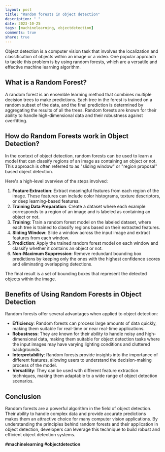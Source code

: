```yaml
---
layout: post
title: "Random forests in object detection"
description: " "
date: 2023-10-25
tags: [machinelearning, objectdetection]
comments: true
share: true
---
```


Object detection is a computer vision task that involves the localization and classification of objects within an image or a video. One popular approach to tackle this problem is by using random forests, which are a versatile and effective machine learning algorithm.

## What is a Random Forest?

A random forest is an ensemble learning method that combines multiple decision trees to make predictions. Each tree in the forest is trained on a random subset of the data, and the final prediction is determined by aggregating the results of all the trees. Random forests are known for their ability to handle high-dimensional data and their robustness against overfitting.

## How do Random Forests work in Object Detection?

In the context of object detection, random forests can be used to learn a model that can classify regions of an image as containing an object or not. This approach is often referred to as "sliding window" or "region proposal" based object detection.

Here's a high-level overview of the steps involved:

1. **Feature Extraction**: Extract meaningful features from each region of the image. These features can include color histograms, texture descriptors, or deep learning-based features.
2. **Training Data Preparation**: Create a dataset where each example corresponds to a region of an image and is labeled as containing an object or not.
3. **Training**: Train a random forest model on the labeled dataset, where each tree is trained to classify regions based on their extracted features.
4. **Sliding Window**: Slide a window across the input image and extract features from each window.
5. **Prediction**: Apply the trained random forest model on each window and classify whether it contains an object or not.
6. **Non-Maximum Suppression**: Remove redundant bounding box predictions by keeping only the ones with the highest confidence scores and eliminating overlapping detections.

The final result is a set of bounding boxes that represent the detected objects within the image.

## Benefits of Using Random Forests in Object Detection

Random forests offer several advantages when applied to object detection:

- **Efficiency**: Random forests can process large amounts of data quickly, making them suitable for real-time or near real-time applications.
- **Robustness**: They are known for their ability to handle noisy and high-dimensional data, making them suitable for object detection tasks where the input images may have varying lighting conditions and cluttered backgrounds.
- **Interpretability**: Random forests provide insights into the importance of different features, allowing users to understand the decision-making process of the model.
- **Versatility**: They can be used with different feature extraction techniques, making them adaptable to a wide range of object detection scenarios.

## Conclusion

Random forests are a powerful algorithm in the field of object detection. Their ability to handle complex data and provide accurate predictions makes them an attractive choice for many computer vision applications. By understanding the principles behind random forests and their application in object detection, developers can leverage this technique to build robust and efficient object detection systems.

**#machinelearning #objectdetection**